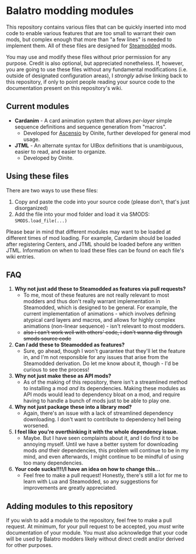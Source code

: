 # Balatro modding modules
This repository contains various files that can be quickly inserted into mod code to enable various features that are too small to warrant their own mods, but complex enough that more than "a few lines" is needed to implement them. All of these files are designed for [Steamodded](//github.com/Steamodded/smods) mods.

You may use and modify these files without prior permission for any purpose. Credit is also optional, but appreciated nonetheless. If, however, you are going to use these files without any fundamental modifications (i.e. outside of designated configuration areas), I *strongly* advise linking back to this repository, if only to point people reading your source code to the documentation present on this repository's wiki.

## Current modules
* **Cardanim** - A card animation system that allows *per-layer* simple sequence definitions and sequence generation from "macros".
  * Developed for [Ascensio](//github.com/MarioFan597/Ascensio) by Oinite, further developed for general mod usage.
* **JTML** - An alternate syntax for UIBox definitions that is unambiguous, easier to read, and easier to organize.
  * Developed by Oinite.

## Using these files
There are two ways to use these files:
1. Copy and paste the code into your source code (please don't, that's just disorganized)
2. Add the file into your mod folder and load it via SMODS: `SMODS.load_file(...)`

Please bear in mind that different modules may want to be loaded at different times of mod loading. For example, Cardanim should be loaded after registering Centers, and JTML should be loaded before any written JTML. Information on when to load these files can be found on each file's wiki entries.

## FAQ
1. **Why not just add these to Steamodded as features via pull requests?**
   * To me, most of these features are not really relevant to most modders and thus don't really warrant implementation in Steamodded, which is designed to be general. For example, the current implementation of animations - which involves defining atypical card layers and macros, and allows for highly complex animations (non-linear sequence) - isn't relevant to most modders.
   * <s>also i can't work well with others' code, i don't wanna dig through smods source code</s>
2. **Can *I* add these to Steamodded as features?**
   * Sure, go ahead, though I won't guarantee that they'll let the feature in, and I'm not responsible for any issues that arise from the Steamodded derivation. Do let me know about it, though - I'd be curious to see the process!
3. **Why not just make these as API mods?**
   * As of the making of this repository, there isn't a streamlined method to installing a mod *and* its dependencies. Making these modules as API mods would lead to dependency bloat on a mod, and require having to handle a bunch of mods just to be able to play one.
4. **Why not just package these into a library mod?**
   * Again, there's an issue with a lack of streamlined dependency downloading. I don't want to contribute to dependency hell being worsened.
5. **I feel like you're overthinking it with the whole dependency issue.**
   * Maybe. But I have seen complaints about it, and I do find it to be annoying myself. Until we have a better system for downloading mods *and* their dependencies, this problem will continue to be in my mind, and even afterwards, I might continue to be mindful of using too many dependencies.
6. **Your code sucks!!!!/I have an idea on how to change this...**
   * Feel free to make a pull request! Honestly, there's still a lot for me to learn with Lua and Steamodded, so any suggestions for improvements are greatly appreciated.

## Adding modules to this repository
If you wish to add a module to the repository, feel free to make a pull request. At minimum, for your pull request to be accepted, you *must* write documentation of your module. You must also acknowledge that your code will be used by Balatro modders likely without direct credit and/or derived for other purposes.
